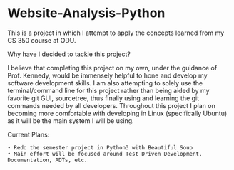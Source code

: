 ﻿# Website-Analysis-Python
This is a project in which I attempt to apply the concepts learned from my CS 350 course at ODU.

Why have I decided to tackle this project?

I believe that completing this project on my own, under the guidance of Prof. Kennedy, would be immensely helpful to hone and develop my software development skills. I am also attempting to solely use the terminal/command line for this project rather than being aided by my favorite git GUI, sourcetree, thus finally using and learning the git commands needed by all developers. Throughout this project I plan on becoming more comfortable with developing in Linux (specifically Ubuntu) as it will be the main system I will be using.


Current Plans:

    • Redo the semester project in Python3 with Beautiful Soup
    • Main effort will be focused around Test Driven Development, Documentation, ADTs, etc.

